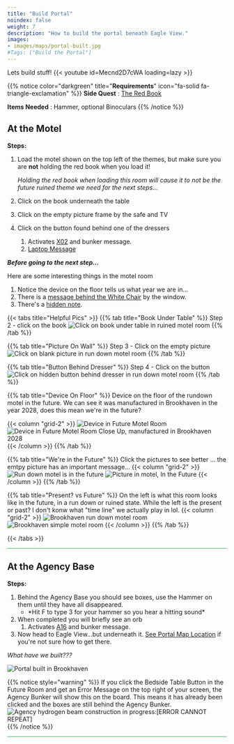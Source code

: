 ```yaml
---
title: "Build Portal"
noindex: false
weight: 7
description: "How to build the portal beneath Eagle View."
images:
- images/maps/portal-built.jpg
#Tags: ["Build the Portal"]
---
```



Lets build stuff!
{{< youtube id=Mecnd2D7cWA loading=lazy >}}

{{% notice color="darkgreen" title="**Requirements**" icon="fa-solid fa-triangle-exclamation"  %}}
**Side Quest** : [The Red Book](/lore/special_tools/the_red_book)

**Items Needed** : Hammer, optional Binoculars
{{% /notice %}}



## At the Motel
**Steps:**

1. Load the motel shown on the top left of the themes, but make sure you are **not** holding the red book when you load it!

	_Holding the red book when loading this room will cause it to not be the future ruined theme we need for the next steps..._
1. Click on the book underneath the table
2. Click on the empty picture frame by the safe and TV
3. Click on the button found behind one of the dressers
	1. Activates [X02](/casebook/light_panel#x02) and bunker message.
	1. [Laptop Message](/casebook/computer/agency/#power-of-the-book)


**_Before going to the next step..._**

Here are some interesting things in the motel room

1. Notice the device on the floor tells us what year we are in...
1. There is a [message behind the White Chair](/casebook/notes/agency/#motel-from-the-future-chair) by the window.
1. There's a [hidden note](/casebook/notes/agency/#motel-from-the-future-closet).

{{< tabs title="Helpful Pics" >}}
{{% tab title="Book Under Table" %}}
Step 2 - click on the book
![Click on book under table in ruined motel room](/images/bh/build_portal_click_book_under_table.png?width=400px)
{{% /tab %}}

{{% tab title="Picture On Wall" %}}
Step 3 - Click on the empty picture
![Click on blank picture in run down motel room](/images/bh/build_portal_click_picture_in_motel_room_2.png?width=400px)
{{% /tab %}}

{{% tab title="Button Behind Dresser" %}}
Step 4 - Click on the button
![Click on hidden button behind dresser in run down motel room](/images/bh/build_portal_button_behind_dresser_in_motel_room.png?width=400px)
{{% /tab %}}

{{% tab title="Device On Floor" %}}
Device on the floor of the rundown motel in the future. We can see it was manufactured in Brookhaven in the year 2028, does this mean we're in the future?

{{< column "grid-2" >}}
![Device in Future Motel Room](/images/bh/build_portal_device_on_floor_manufactured_2028.png)
![Device in Future Motel Room Close Up, manufactured in Brookhaven 2028](/images/bh/build_portal_device_on_floor_manufactured_2028_closeup.png)
{{< /column >}}
{{% /tab %}}

{{% tab title="We're in the Future" %}}
Click the pictures to see better ... the emtpy picture has an important message...
{{< column "grid-2" >}}
![Run down motel is in the future](/images/bh/build_portal_message_on_picture_in_motel.png?width=400px)
![Picture in motel, In the Future](/images/bh/build_portal_message_on_picture_in_motel_closeup.png?width=400px)
{{< /column >}}
{{% /tab %}}

{{% tab title="Present? vs Future" %}}
On the left is what this room looks like in the future, in a run down or ruined state. While the left is the present or past? I don't konw what "time line" we actually play in lol.
{{< column "grid-2" >}}
![Brookhaven run down motel room](/images/bh/motel_room_run_down_ruined.png?width=400px)
![Brookhaven simple motel room](/images/bh/motel_update_simple_theme.png?width=400px)
{{< /column >}}
{{% /tab %}}

{{< /tabs >}}


<hr style="background-color: #28b44c" size=8>

## At the Agency Base

**Steps:**


1. Behind the Agency Base you should see boxes, use the Hammer on them until they have all disappeared.
	- \*Hit F to type 3 for your hammer so you hear a hitting sound\*
2. When completed you will briefly see an orb
	1. Activates [A16](/casebook/light_panel#a16) and bunker message.
3. Now head to Eagle View...but underneath it. [See Portal Map Location](/map/poi/portal/) if you're not sure how to get there.

_What have we built???_

![Portal built in Brookhaven](/images/bh/brookhaven_built_portal.png)


{{% notice style="warning" %}}
If you click the Bedside Table Button in the Future Room and get an Error Message on the top right of your screen, the Agency Bunker will show this on the board. This means it has already been clicked and the boxes are still behind the Agency Bunker.
![Agency hydrogen beam construction in progress:[ERROR CANNOT REPEAT]](/images/bh/build_portal_error.jpg)
{{% /notice %}}




<hr style="background-color: #28b44c" size=8>
